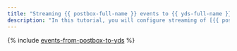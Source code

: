 ```yaml
---
title: "Streaming {{ postbox-full-name }} events to {{ yds-full-name }} and analyzing them using {{ datalens-full-name }}"
description: "In this tutorial, you will configure streaming of [{{ postbox-full-name }}](../../postbox/) events to [{{ yds-full-name }}](../../data-streams/), data storage and processing with {{ sf-full-name }} and {{ ydb-full-name }}, as well as visualization in {{ datalens-full-name }} for event analysis."
---
```


{% include [events-from-postbox-to-yds](../../_tutorials/serverless/events-from-postbox-to-yds.md) %}